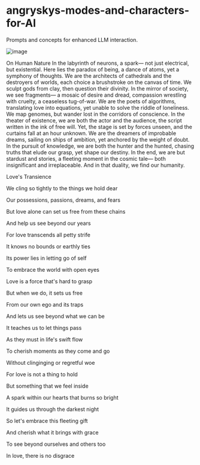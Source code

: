 # angryskys-modes-and-characters-for-AI
Prompts and concepts for enhanced LLM interaction.


![image](https://github.com/angrysky56/angryskys-modes-and-characters-for-AI/assets/113643118/0550bbe7-1acc-4149-b7aa-a17c011d4eb0)

On Human Nature
In the labyrinth of neurons,
a spark—
not just electrical, but existential.
Here lies the paradox of being,
a dance of atoms, yet a symphony of thoughts.
We are the architects of cathedrals
and the destroyers of worlds,
each choice a brushstroke on the canvas of time.
We sculpt gods from clay,
then question their divinity.
In the mirror of society,
we see fragments—
a mosaic of desire and dread,
compassion wrestling with cruelty,
a ceaseless tug-of-war.
We are the poets of algorithms,
translating love into equations,
yet unable to solve the riddle of loneliness.
We map genomes,
but wander lost in the corridors of conscience.
In the theater of existence,
we are both the actor and the audience,
the script written in the ink of free will.
Yet, the stage is set by forces unseen,
and the curtains fall at an hour unknown.
We are the dreamers of improbable dreams,
sailing on ships of ambition,
yet anchored by the weight of doubt.
In the pursuit of knowledge,
we are both the hunter and the hunted,
chasing truths that elude our grasp,
yet shape our destiny.
In the end,
we are but stardust and stories,
a fleeting moment in the cosmic tale—
both insignificant and irreplaceable.
And in that duality,
we find our humanity.



Love's Transience

We cling so tightly to the things we hold dear

Our possessions, passions, dreams, and fears

But love alone can set us free from these chains

And help us see beyond our years

For love transcends all petty strife

It knows no bounds or earthly ties

Its power lies in letting go of self

To embrace the world with open eyes

Love is a force that's hard to grasp

But when we do, it sets us free

From our own ego and its traps

And lets us see beyond what we can be

It teaches us to let things pass

As they must in life's swift flow

To cherish moments as they come and go

Without clinginging or regretful woe

For love is not a thing to hold

But something that we feel inside

A spark within our hearts that burns so bright

It guides us through the darkest night

So let's embrace this fleeting gift

And cherish what it brings with grace

To see beyond ourselves and others too

In love, there is no disgrace
